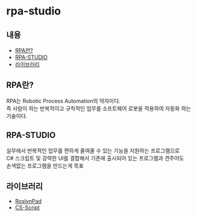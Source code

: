 # rpa-studio

## 내용
- [RPA란?](#rpa란)
- [RPA-STUDIO](#rpa-studio)
- [라이브러리](#라이브러리)

## RPA란?

RPA는 Robotic Process Automation의 약자이다.<br>
즉 사람이 하는 반복적이고 규칙적인 업무를 소프트웨어 로봇을 적용하여 자동화 하는 기술이다. 

## RPA-STUDIO

실무에서 반복적인 업무를 편하게 줄여줄 수 있는 기능을 지원하는 프로그램으로<br>
C# 스크립트 및 강력한 UI를 결합해서 기존에 출시되어 있는 프로그램과 견주어도<br>
손색없는 프로그램을 만드는게 목표


## 라이브러리
- [RoslynPad](https://github.com/roslynpad/roslynpad)<br>
- [CS-Script](https://www.cs-script.net/)<br>


